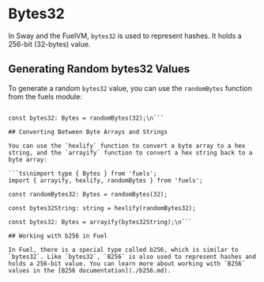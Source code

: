 # Bytes32

In Sway and the FuelVM, `bytes32` is used to represent hashes. It holds a 256-bit (32-bytes) value.

## Generating Random bytes32 Values

To generate a random `bytes32` value, you can use the `randomBytes` function from the fuels module:

```ts\nimport { randomBytes, type Bytes } from 'fuels';

const bytes32: Bytes = randomBytes(32);\n```

## Converting Between Byte Arrays and Strings

You can use the `hexlify` function to convert a byte array to a hex string, and the `arrayify` function to convert a hex string back to a byte array:

```ts\nimport type { Bytes } from 'fuels';
import { arrayify, hexlify, randomBytes } from 'fuels';

const randomBytes32: Bytes = randomBytes(32);

const bytes32String: string = hexlify(randomBytes32);

const bytes32: Bytes = arrayify(bytes32String);\n```

## Working with b256 in Fuel

In Fuel, there is a special type called b256, which is similar to `bytes32`. Like `bytes32`, `B256` is also used to represent hashes and holds a 256-bit value. You can learn more about working with `B256` values in the [B256 documentation](./b256.md).
